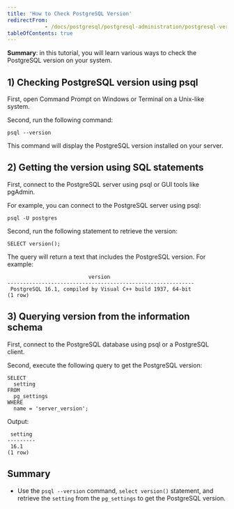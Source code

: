 ```yaml
---
title: 'How to Check PostgreSQL Version'
redirectFrom: 
            - /docs/postgresql/postgresql-administration/postgresql-version
tableOfContents: true
---
```



**Summary**: in this tutorial, you will learn various ways to check the PostgreSQL version on your system.

## 1) Checking PostgreSQL version using psql

First, open Command Prompt on Windows or Terminal on a Unix-like system.

Second, run the following command:

```
psql --version
```

This command will display the PostgreSQL version installed on your server.

## 2) Getting the version using SQL statements

First, connect to the PostgreSQL server using psql or GUI tools like pgAdmin.

For example, you can connect to the PostgreSQL server using psql:

```
psql -U postgres
```

Second, run the following statement to retrieve the version:

```
SELECT version();
```

The query will return a text that includes the PostgreSQL version. For example:

```
                          version
------------------------------------------------------------
 PostgreSQL 16.1, compiled by Visual C++ build 1937, 64-bit
(1 row)
```

## 3) Querying version from the information schema

First, connect to the PostgreSQL database using psql or a PostgreSQL client.

Second, execute the following query to get the PostgreSQL version:

```
SELECT
  setting
FROM
  pg_settings
WHERE
  name = 'server_version';
```

Output:

```
 setting
---------
 16.1
(1 row)
```

## Summary

- Use the `psql --version` command, `select version()` statement, and retrieve the `setting` from the `pg_settings` to get the PostgreSQL version.
